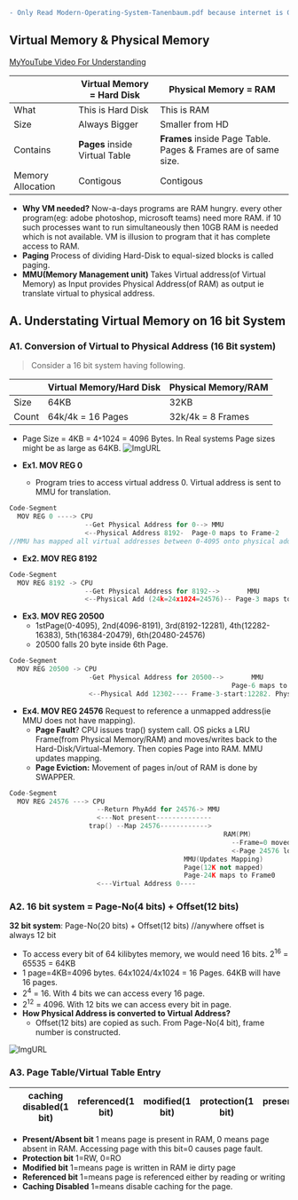```diff
- Only Read Modern-Operating-System-Tanenbaum.pdf because internet is Garbage
```
## Virtual Memory & Physical Memory

[MyYouTube Video For Understanding](https://www.youtube.com/watch?v=OjGycsu0I1M)

||Virtual Memory = Hard Disk|Physical Memory = RAM|
|---|---|---|
|What|This is Hard Disk|This is RAM|
|Size|Always Bigger|Smaller from HD|
|Contains|**Pages** inside Virtual Table|**Frames** inside Page Table. Pages & Frames are of same size.|
|Memory Allocation|Contigous|Contigous|

- **Why VM needed?** Now-a-days programs are RAM hungry. every other program(eg: adobe photoshop, microsoft teams) need more RAM. if 10 such processes want to run simultaneously then 10GB RAM is needed which is not available. VM is illusion to program that it has complete access to RAM.
- **Paging** Process of dividing Hard-Disk to equal-sized blocks is called paging.
- **MMU(Memory Management unit)** Takes Virtual address(of Virtual Memory) as Input provides Physical Address(of RAM) as output ie translate virtual to physical address.

## A. Understating Virtual Memory on 16 bit System
### A1. Conversion of Virtual to Physical Address  (16 Bit system)
> Consider a 16 bit system having following.

||Virtual Memory/Hard Disk|Physical Memory/RAM|
|---|---|---|
|Size|64KB|32KB|
|Count|64k/4k = 16 Pages|32k/4k = 8 Frames|

- Page Size = 4KB = 4`*`1024 = 4096 Bytes. In Real systems Page sizes might be as large as 64KB.
![ImgURL](https://i.ibb.co/GCFwbL0/virtual-physical.png)

- **Ex1. MOV REG 0**
  - Program tries to access virtual address 0. Virtual address is sent to MMU for translation. 
```c++
Code-Segment    
  MOV REG 0 ----> CPU
                   --Get Physical Address for 0--> MMU
                   <--Physical Address 8192-  Page-0 maps to Frame-2
//MMU has mapped all virtual addresses between 0-4095 onto physical addresses 8192-12287.                   
```                   
- **Ex2. MOV REG 8192**
```c++
Code-Segment    
  MOV REG 8192 -> CPU
                   --Get Physical Address for 8192-->       MMU
                   <--Physical Add (24k=24x1024=24576)-- Page-3 maps to Frame-6
```
- **Ex3. MOV REG 20500**
  - 1stPage(0-4095), 2nd(4096-8191), 3rd(8192-12281), 4th(12282-16383), 5th(16384-20479), 6th(20480-24576)
  - 20500 falls 20 byte inside 6th Page.
```c++
Code-Segment    
  MOV REG 20500 -> CPU
                    -Get Physical Address for 20500-->       MMU
                                                        Page-6 maps to Frame3
                    <--Physical Add 12302---- Frame-3-start:12282. PhysicalAdd=12282+20=12302
```
- **Ex4. MOV REG 24576** Request to reference a unmapped address(ie MMU does not have mapping).
  - **Page Fault**? CPU issues trap() system call. OS picks a LRU Frame(from Physical Memory/RAM) and moves/writes back to the Hard-Disk/Virtual-Memory. Then copies Page into RAM. MMU updates mapping.
  - **Page Eviction:** Movement of pages in/out of RAM is done by SWAPPER.
```c++
Code-Segment
  MOV REG 24576 ---> CPU
                      --Return PhyAdd for 24576-> MMU
                      <---Not present--------------
                    trap() --Map 24576------------>
                                                      RAM(PM)                             Hard-Disk(VM)
                                                        --Frame=0 moved to VM-------------->
                                                        <-Page 24576 loaded in RAM(at address 0)--
                                            MMU(Updates Mapping)
                                            Page(12K not mapped)  
                                            Page-24K maps to Frame0
                      <---Virtual Address 0----
```

### A2. 16 bit system = Page-No(4 bits) + Offset(12 bits)
**32 bit system**:    Page-No(20 bits) + Offset(12 bits)    //anywhere offset is always 12 bit

- To access every bit of 64 kilibytes memory, we would need 16 bits. 2<sup>16</sup> = 65535 = 64KB
- 1 page=4KB=4096 bytes. 64x1024/4x1024 = 16 Pages. 64KB will have 16 pages.
- 2<sup>4</sup> = 16. With 4 bits we can access every 16 page.
- 2<sup>12</sup> = 4096. With 12 bits we can access every bit in page.
- **How Physical Address is converted to Virtual Address?**
  - Offset(12 bits) are copied as such. From Page-No(4 bit), frame number is constructed.
  
![ImgURL](https://i.ibb.co/86bzCf4/MMU-opearation.png)   

### A3. Page Table/Virtual Table Entry

| |caching disabled(1 bit)|referenced(1 bit)|modified(1 bit)|protection(1 bit)|present/absent(1 bit)|Page Frame number|
|---|---|---|---|---|---|---|

- **Present/Absent bit** 1 means page is present in RAM, 0 means page absent in RAM. Accessing page with this bit=0 causes page fault.
- **Protection bit** 1=RW, 0=RO
- **Modified bit** 1=means page is written in RAM ie dirty page
- **Referenced bit** 1=means page is referenced either by reading or writing
- **Caching Disabled** 1=means disable caching for the page.
